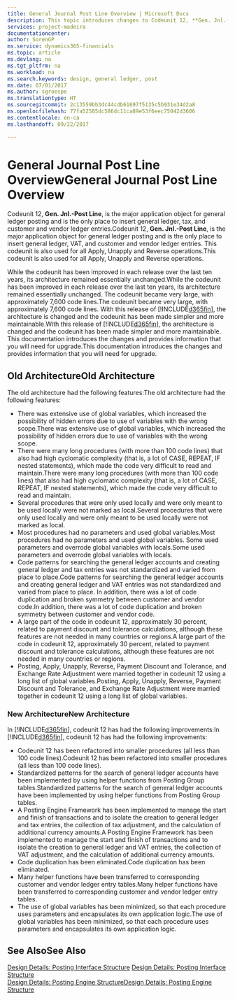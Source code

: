 ```yaml
---
title: General Journal Post Line Overview | Microsoft Docs
description: This topic introduces changes to Codeunit 12, **Gen. Jnl.-Post Line**, which is the major application object for general ledger posting and is the only place to insert general ledger, Tax, and customer and vendor ledger entries.
services: project-madeira
documentationcenter: 
author: SorenGP
ms.service: dynamics365-financials
ms.topic: article
ms.devlang: na
ms.tgt_pltfrm: na
ms.workload: na
ms.search.keywords: design, general ledger, post
ms.date: 07/01/2017
ms.author: sgroespe
ms.translationtype: HT
ms.sourcegitcommit: 2c13559bb3dc44cdb61697f5135c5b931e34d2a8
ms.openlocfilehash: 77fa52505dc586dc11ca89e53f6eec75042d3606
ms.contentlocale: en-ca
ms.lasthandoff: 09/22/2017

---
```

# <a name="general-journal-post-line-overview"></a><span data-ttu-id="1eae0-103">General Journal Post Line Overview</span><span class="sxs-lookup"><span data-stu-id="1eae0-103">General Journal Post Line Overview</span></span>
<span data-ttu-id="1eae0-104">Codeunit 12, **Gen. Jnl.-Post Line**, is the major application object for general ledger posting and is the only place to insert general ledger, tax, and customer and vendor ledger entries.</span><span class="sxs-lookup"><span data-stu-id="1eae0-104">Codeunit 12, **Gen. Jnl.-Post Line**, is the major application object for general ledger posting and is the only place to insert general ledger, VAT, and customer and vendor ledger entries.</span></span> <span data-ttu-id="1eae0-105">This codeunit is also used for all Apply, Unapply and Reverse operations.</span><span class="sxs-lookup"><span data-stu-id="1eae0-105">This codeunit is also used for all Apply, Unapply and Reverse operations.</span></span>  
  
<span data-ttu-id="1eae0-106">While the codeunit has been improved in each release over the last ten years, its architecture remained essentially unchanged.</span><span class="sxs-lookup"><span data-stu-id="1eae0-106">While the codeunit has been improved in each release over the last ten years, its architecture remained essentially unchanged.</span></span> <span data-ttu-id="1eae0-107">The codeunit became very large, with approximately 7,600 code lines.</span><span class="sxs-lookup"><span data-stu-id="1eae0-107">The codeunit became very large, with approximately 7,600 code lines.</span></span> <span data-ttu-id="1eae0-108">With this release of [!INCLUDE[d365fin](includes/d365fin_md.md)], the architecture is changed and the codeunit has been made simpler and more maintainable.</span><span class="sxs-lookup"><span data-stu-id="1eae0-108">With this release of [!INCLUDE[d365fin](includes/d365fin_md.md)], the architecture is changed and the codeunit has been made simpler and more maintainable.</span></span> <span data-ttu-id="1eae0-109">This documentation introduces the changes and provides information that you will need for upgrade.</span><span class="sxs-lookup"><span data-stu-id="1eae0-109">This documentation introduces the changes and provides information that you will need for upgrade.</span></span>  
  
## <a name="old-architecture"></a><span data-ttu-id="1eae0-110">Old Architecture</span><span class="sxs-lookup"><span data-stu-id="1eae0-110">Old Architecture</span></span>  
<span data-ttu-id="1eae0-111">The old architecture had the following features:</span><span class="sxs-lookup"><span data-stu-id="1eae0-111">The old architecture had the following features:</span></span>  
  
* <span data-ttu-id="1eae0-112">There was extensive use of global variables, which increased the possibility of hidden errors due to use of variables with the wrong scope.</span><span class="sxs-lookup"><span data-stu-id="1eae0-112">There was extensive use of global variables, which increased the possibility of hidden errors due to use of variables with the wrong scope.</span></span>  
* <span data-ttu-id="1eae0-113">There were many long procedures (with more than 100 code lines) that also had high cyclomatic complexity (that is, a lot of CASE, REPEAT, IF nested statements), which made the code very difficult to read and maintain.</span><span class="sxs-lookup"><span data-stu-id="1eae0-113">There were many long procedures (with more than 100 code lines) that also had high cyclomatic complexity (that is, a lot of CASE, REPEAT, IF nested statements), which made the code very difficult to read and maintain.</span></span>  
* <span data-ttu-id="1eae0-114">Several procedures that were only used locally and were only meant to be used locally were not marked as local.</span><span class="sxs-lookup"><span data-stu-id="1eae0-114">Several procedures that were only used locally and were only meant to be used locally were not marked as local.</span></span>  
* <span data-ttu-id="1eae0-115">Most procedures had no parameters and used global variables.</span><span class="sxs-lookup"><span data-stu-id="1eae0-115">Most procedures had no parameters and used global variables.</span></span> <span data-ttu-id="1eae0-116">Some used parameters and overrode global variables with locals.</span><span class="sxs-lookup"><span data-stu-id="1eae0-116">Some used parameters and overrode global variables with locals.</span></span>  
* <span data-ttu-id="1eae0-117">Code patterns for searching the general ledger accounts and creating general ledger and tax entries was not standardized and varied from place to place.</span><span class="sxs-lookup"><span data-stu-id="1eae0-117">Code patterns for searching the general ledger accounts and creating general ledger and VAT entries was not standardized and varied from place to place.</span></span> <span data-ttu-id="1eae0-118">In addition, there was a lot of code duplication and broken symmetry between customer and vendor code.</span><span class="sxs-lookup"><span data-stu-id="1eae0-118">In addition, there was a lot of code duplication and broken symmetry between customer and vendor code.</span></span>  
* <span data-ttu-id="1eae0-119">A large part of the code in codeunit 12, approximately 30 percent, related to payment discount and tolerance calculations, although these features are not needed in many countries or regions.</span><span class="sxs-lookup"><span data-stu-id="1eae0-119">A large part of the code in codeunit 12, approximately 30 percent, related to payment discount and tolerance calculations, although these features are not needed in many countries or regions.</span></span>  
* <span data-ttu-id="1eae0-120">Posting, Apply, Unapply, Reverse, Payment Discount and Tolerance, and Exchange Rate Adjustment were married together in codeunit 12 using a long list of global variables.</span><span class="sxs-lookup"><span data-stu-id="1eae0-120">Posting, Apply, Unapply, Reverse, Payment Discount and Tolerance, and Exchange Rate Adjustment were married together in codeunit 12 using a long list of global variables.</span></span>  
  
### <a name="new-architecture"></a><span data-ttu-id="1eae0-121">New Architecture</span><span class="sxs-lookup"><span data-stu-id="1eae0-121">New Architecture</span></span>  
<span data-ttu-id="1eae0-122">In [!INCLUDE[d365fin](includes/d365fin_md.md)], codeunit 12 has had the following improvements:</span><span class="sxs-lookup"><span data-stu-id="1eae0-122">In [!INCLUDE[d365fin](includes/d365fin_md.md)], codeunit 12 has had the following improvements:</span></span>  
  
* <span data-ttu-id="1eae0-123">Codeunit 12 has been refactored into smaller procedures (all less than 100 code lines).</span><span class="sxs-lookup"><span data-stu-id="1eae0-123">Codeunit 12 has been refactored into smaller procedures (all less than 100 code lines).</span></span>  
* <span data-ttu-id="1eae0-124">Standardized patterns for the search of general ledger accounts have been implemented by using helper functions from Posting Group tables.</span><span class="sxs-lookup"><span data-stu-id="1eae0-124">Standardized patterns for the search of general ledger accounts have been implemented by using helper functions from Posting Group tables.</span></span>  
* <span data-ttu-id="1eae0-125">A Posting Engine Framework has been implemented to manage the start and finish of transactions and to isolate the creation to general ledger and tax entries, the collection of tax adjustment, and the calculation of additional currency amounts.</span><span class="sxs-lookup"><span data-stu-id="1eae0-125">A Posting Engine Framework has been implemented to manage the start and finish of transactions and to isolate the creation to general ledger and VAT entries, the collection of VAT adjustment, and the calculation of additional currency amounts.</span></span>  
* <span data-ttu-id="1eae0-126">Code duplication has been eliminated.</span><span class="sxs-lookup"><span data-stu-id="1eae0-126">Code duplication has been eliminated.</span></span>  
* <span data-ttu-id="1eae0-127">Many helper functions have been transferred to corresponding customer and vendor ledger entry tables.</span><span class="sxs-lookup"><span data-stu-id="1eae0-127">Many helper functions have been transferred to corresponding customer and vendor ledger entry tables.</span></span>  
* <span data-ttu-id="1eae0-128">The use of global variables has been minimized, so that each procedure uses parameters and encapsulates its own application logic.</span><span class="sxs-lookup"><span data-stu-id="1eae0-128">The use of global variables has been minimized, so that each procedure uses parameters and encapsulates its own application logic.</span></span>  
  
## <a name="see-also"></a><span data-ttu-id="1eae0-129">See Also</span><span class="sxs-lookup"><span data-stu-id="1eae0-129">See Also</span></span>  
<span data-ttu-id="1eae0-130">[Design Details: Posting Interface Structure](design-details-posting-interface-structure.md) </span><span class="sxs-lookup"><span data-stu-id="1eae0-130">[Design Details: Posting Interface Structure](design-details-posting-interface-structure.md) </span></span>  
[<span data-ttu-id="1eae0-131">Design Details: Posting Engine Structure</span><span class="sxs-lookup"><span data-stu-id="1eae0-131">Design Details: Posting Engine Structure</span></span>](design-details-posting-engine-structure.md)

